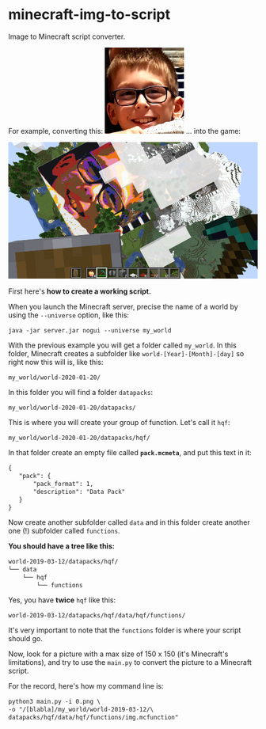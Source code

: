 # minecraft-img-to-script
Image to Minecraft script converter.

For example, converting this:
![Minecraft image converter](https://github.com/olivierpons/minecraft-img-to-script/blob/master/0.png)
...
into the game:

![Minecraft image converter](https://github.com/olivierpons/minecraft-img-to-script/blob/master/screenshot-2020-01-22_01.02.01.jpg)

First here's **how to create a working script.**

When you launch the Minecraft server, precise the name of a world 
by using the `--universe` option, like this:

```
java -jar server.jar nogui --universe my_world
```

With the previous example you will get a folder called `my_world`.
In this folder, Minecraft creates a subfolder like 
`world-[Year]-[Month]-[day]` so right now this will is, like this:

```
my_world/world-2020-01-20/
```

In this folder you will find a folder `datapacks`: 

```
my_world/world-2020-01-20/datapacks/
```

This is where you will create your group of function. Let's call it `hqf`:

```
my_world/world-2020-01-20/datapacks/hqf/
```

In that folder create an empty file called **`pack.mcmeta`**, and put
this text in it:

```
{
   "pack": {
       "pack_format": 1,
       "description": "Data Pack"
   }
}
```
Now create another subfolder called `data` and in this folder
create another one (!) subfolder called `functions`.

**You should have a tree like this:**

```
world-2019-03-12/datapacks/hqf/
└── data
    └── hqf
        └── functions
```

Yes, you have **twice** `hqf` like this:

```
world-2019-03-12/datapacks/hqf/data/hqf/functions/
```

It's very important to note that the `functions` folder is where your
script should go.

Now, look for a picture with a max size of 150 x 150
(it's Minecraft's limitations), and try to use
the `main.py` to convert the picture to a Minecraft script.

For the record, here's how my command line is:

```
python3 main.py -i 0.png \
-o "/[blabla]/my_world/world-2019-03-12/\
datapacks/hqf/data/hqf/functions/img.mcfunction"
```
